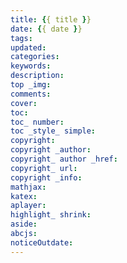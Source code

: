 ```yaml
---
title: {{ title }}
date: {{ date }}
tags:
updated: 
categories: 
keywords: 
description: 
top _img:   
comments: 
cover: 
toc: 
toc_ number: 
toc _style_ simple: 
copyright: 
copyright _author: 
copyright_ author _href: 
copyright_ url: 
copyright _info: 
mathjax: 
katex: 
aplayer: 
highlight_ shrink: 
aside: 
abcjs: 
noticeOutdate:
---
```

